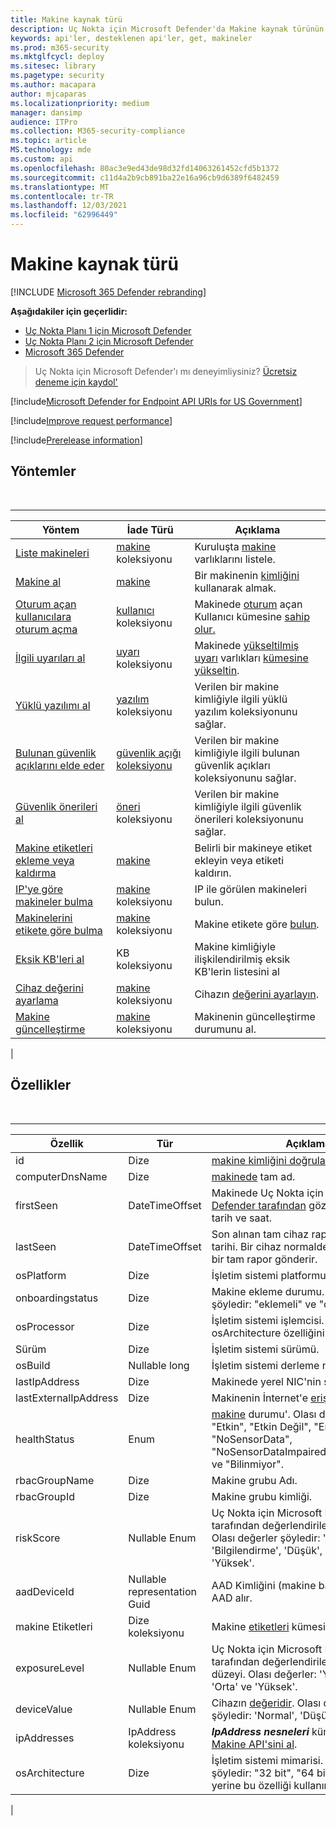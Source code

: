 ```yaml
---
title: Makine kaynak türü
description: Uç Nokta için Microsoft Defender'da Makine kaynak türünün yöntemleri ve özellikleri hakkında bilgi öğrenin.
keywords: api'ler, desteklenen api'ler, get, makineler
ms.prod: m365-security
ms.mktglfcycl: deploy
ms.sitesec: library
ms.pagetype: security
ms.author: macapara
author: mjcaparas
ms.localizationpriority: medium
manager: dansimp
audience: ITPro
ms.collection: M365-security-compliance
ms.topic: article
MS.technology: mde
ms.custom: api
ms.openlocfilehash: 80ac3e9ed43de98d32fd14063261452cfd5b1372
ms.sourcegitcommit: c11d4a2b9cb891ba22e16a96cb9d6389f6482459
ms.translationtype: MT
ms.contentlocale: tr-TR
ms.lasthandoff: 12/03/2021
ms.locfileid: "62996449"
---
```

# <a name="machine-resource-type"></a>Makine kaynak türü

[!INCLUDE [Microsoft 365 Defender rebranding](../../includes/microsoft-defender.md)]

**Aşağıdakiler için geçerlidir:**
- [Uç Nokta Planı 1 için Microsoft Defender](https://go.microsoft.com/fwlink/p/?linkid=2154037)
- [Uç Nokta Planı 2 için Microsoft Defender](https://go.microsoft.com/fwlink/p/?linkid=2154037)
- [Microsoft 365 Defender](https://go.microsoft.com/fwlink/?linkid=2118804)

> Uç Nokta için Microsoft Defender'ı mı deneyimliysiniz? [Ücretsiz deneme için kaydol'](https://signup.microsoft.com/create-account/signup?products=7f379fee-c4f9-4278-b0a1-e4c8c2fcdf7e&ru=https://aka.ms/MDEp2OpenTrial?ocid=docs-wdatp-exposedapis-abovefoldlink)

[!include[Microsoft Defender for Endpoint API URIs for US Government](../../includes/microsoft-defender-api-usgov.md)]

[!include[Improve request performance](../../includes/improve-request-performance.md)]

[!include[Prerelease information](../../includes/prerelease.md)]

## <a name="methods"></a>Yöntemler

<br>

****

|Yöntem|İade Türü|Açıklama|
|---|---|---|
|[Liste makineleri](get-machines.md)|[makine](machine.md) koleksiyonu|Kuruluşta [makine](machine.md) varlıklarını listele.|
|[Makine al](get-machine-by-id.md)|[makine](machine.md)|Bir makinenin [kimliğini](machine.md) kullanarak almak.|
|[Oturum açan kullanıcılara oturum açma](get-machine-log-on-users.md)|[kullanıcı](user.md) koleksiyonu|Makinede [oturum](user.md) açan Kullanıcı kümesine [sahip olur.](machine.md)|
|[İlgili uyarıları al](get-machine-related-alerts.md)|[uyarı](alerts.md) koleksiyonu|Makinede [yükseltilmiş uyarı](alerts.md) varlıkları [kümesine yükseltin](machine.md).|
|[Yüklü yazılımı al](get-installed-software.md)|[yazılım](software.md) koleksiyonu|Verilen bir makine kimliğiyle ilgili yüklü yazılım koleksiyonunu sağlar.|
|[Bulunan güvenlik açıklarını elde eder](get-discovered-vulnerabilities.md)|[güvenlik açığı koleksiyonu](vulnerability.md)|Verilen bir makine kimliğiyle ilgili bulunan güvenlik açıkları koleksiyonunu sağlar.|
|[Güvenlik önerileri al](get-security-recommendations.md)|[öneri](recommendation.md) koleksiyonu|Verilen bir makine kimliğiyle ilgili güvenlik önerileri koleksiyonunu sağlar.|
|[Makine etiketleri ekleme veya kaldırma](add-or-remove-machine-tags.md)|[makine](machine.md)|Belirli bir makineye etiket ekleyin veya etiketi kaldırın.|
|[IP'ye göre makineler bulma](find-machines-by-ip.md)|[makine](machine.md) koleksiyonu|IP ile görülen makineleri bulun.|
|[Makinelerini etikete göre bulma](find-machines-by-tag.md)|[makine](machine.md) koleksiyonu|Makine etikete göre [bulun](machine-tags.md).|
|[Eksik KB'leri al](get-missing-kbs-machine.md)|KB koleksiyonu|Makine kimliğiyle ilişkilendirilmiş eksik KB'lerin listesini al|
|[Cihaz değerini ayarlama](set-device-value.md)|[makine](machine.md) koleksiyonu|Cihazın [değerini ayarlayın](tvm-assign-device-value.md).|
|[Makine güncelleştirme](update-machine-method.md)|[makine](machine.md) koleksiyonu|Makinenin güncelleştirme durumunu al.|
|

## <a name="properties"></a>Özellikler

<br>

****

|Özellik|Tür|Açıklama|
|---|---|---|
|id|Dize|[makine kimliğini doğrulamayı](machine.md) sağlar.|
|computerDnsName|Dize|[makinede](machine.md) tam ad.|
|firstSeen|DateTimeOffset|Makinede Uç Nokta için Microsoft [Defender tarafından](machine.md) gözlemlenen ilk tarih ve saat.|
|lastSeen|DateTimeOffset|Son alınan tam cihaz raporunun saati ve tarihi. Bir cihaz normalde her 24 saatte bir tam rapor gönderir.|
|osPlatform|Dize|İşletim sistemi platformu.|
|onboardingstatus|Dize|Makine ekleme durumu. Olası değerler şöyledir: "eklemeli" ve "çıkarıldı".|
|osProcessor|Dize|İşletim sistemi işlemcisi. Bunun yerine osArchitecture özelliğini kullanın.|
|Sürüm|Dize|İşletim sistemi sürümü.|
|osBuild|Nullable long|İşletim sistemi derleme numarası.|
|lastIpAddress|Dize|Makinede yerel NIC'nin son [IP'sini.](machine.md)|
|lastExternalIpAddress|Dize|Makinenin İnternet'e [eriştiği](machine.md) son IP.|
|healthStatus|Enum|[makine](machine.md) durumu'. Olası değerlerdir: "Etkin", "Etkin Değil", "EngelliKullanıcı", "NoSensorData", "NoSensorDataImpairedCommunication" ve "Bilinmiyor".|
|rbacGroupName|Dize|Makine grubu Adı.|
|rbacGroupId|Dize|Makine grubu kimliği.|
|riskScore|Nullable Enum|Uç Nokta için Microsoft Defender tarafından değerlendirilen risk puanı. Olası değerler şöyledir: 'Yok', 'Bilgilendirme', 'Düşük', 'Orta' ve 'Yüksek'.|
|aadDeviceId|Nullable representation Guid|AAD Kimliğini (makine bağlı [olduğunda](machine.md)) AAD alır.|
|makine Etiketleri|Dize koleksiyonu|Makine [etiketleri](machine.md) kümesi.|
|exposureLevel|Nullable Enum|Uç Nokta için Microsoft Defender tarafından değerlendirilen pozlama düzeyi. Olası değerler: 'Yok', 'Düşük', 'Orta' ve 'Yüksek'.|
|deviceValue|Nullable Enum|Cihazın [değeridir](tvm-assign-device-value.md). Olası değerler şöyledir: 'Normal', 'Düşük' ve 'Yüksek'.|
|ipAddresses|IpAddress koleksiyonu|***IpAddress nesneleri*** kümesi. Bkz [. Makine API'sini al](get-machines.md).|
|osArchitecture|Dize|İşletim sistemi mimarisi. Olası değerler şöyledir: "32 bit", "64 bit". osProcessor yerine bu özelliği kullanın.|
|
